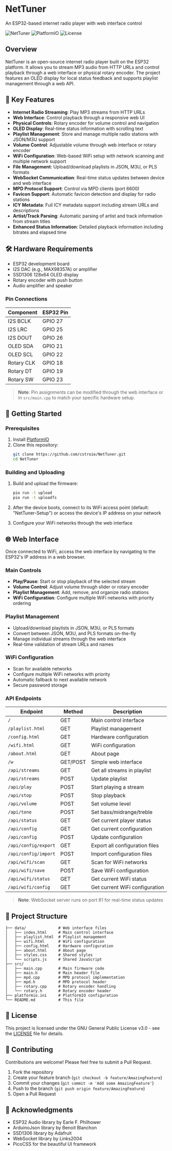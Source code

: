 # NetTuner

An ESP32-based internet radio player with web interface control

![NetTuner](https://img.shields.io/badge/status-active-brightgreen)
![PlatformIO](https://img.shields.io/badge/platformio-latest-blue)
![License](https://img.shields.io/badge/license-GPL--3.0-blue)

## Overview

NetTuner is an open-source internet radio player built on the ESP32 platform. It allows you to stream MP3 audio from HTTP URLs and control playback through a web interface or physical rotary encoder. The project features an OLED display for local status feedback and supports playlist management through a web API.

## 🌟 Key Features

- **Internet Radio Streaming**: Play MP3 streams from HTTP URLs
- **Web Interface**: Control playback through a responsive web UI
- **Physical Controls**: Rotary encoder for volume control and navigation
- **OLED Display**: Real-time status information with scrolling text
- **Playlist Management**: Store and manage multiple radio stations with JSON/M3U support
- **Volume Control**: Adjustable volume through web interface or rotary encoder
- **WiFi Configuration**: Web-based WiFi setup with network scanning and multiple network support
- **File Management**: Upload/download playlists in JSON, M3U, or PLS formats
- **WebSocket Communication**: Real-time status updates between device and web interface
- **MPD Protocol Support**: Control via MPD clients (port 6600)
- **Favicon Support**: Automatic favicon detection and display for radio stations
- **ICY Metadata**: Full ICY metadata support including stream URLs and descriptions
- **Artist/Track Parsing**: Automatic parsing of artist and track information from stream titles
- **Enhanced Status Information**: Detailed playback information including bitrates and elapsed time

## 🛠 Hardware Requirements

- ESP32 development board
- I2S DAC (e.g., MAX98357A) or amplifier
- SSD1306 128x64 OLED display
- Rotary encoder with push button
- Audio amplifier and speaker

### Pin Connections

| Component         | ESP32 Pin |
|-------------------|-----------|
| I2S BCLK          | GPIO 27   |
| I2S LRC           | GPIO 25   |
| I2S DOUT          | GPIO 26   |
| OLED SDA          | GPIO 21   |
| OLED SCL          | GPIO 22   |
| Rotary CLK        | GPIO 18   |
| Rotary DT         | GPIO 19   |
| Rotary SW         | GPIO 23   |

> **Note**: Pin assignments can be modified through the web interface or in `src/main.cpp` to match your specific hardware setup.

## 🚀 Getting Started

### Prerequisites

1. Install [PlatformIO](https://platformio.org/)
2. Clone this repository:
   ```bash
   git clone https://github.com/cstroie/NetTuner.git
   cd NetTuner
   ```

### Building and Uploading

1. Build and upload the firmware:
   ```bash
   pio run -t upload
   pio run -t uploadfs
   ```

2. After the device boots, connect to its WiFi access point (default: "NetTuner-Setup") or access the device's IP address on your network

3. Configure your WiFi networks through the web interface

## 🌐 Web Interface

Once connected to WiFi, access the web interface by navigating to the ESP32's IP address in a web browser.

### Main Controls
- **Play/Pause**: Start or stop playback of the selected stream
- **Volume Control**: Adjust volume through slider or rotary encoder
- **Playlist Management**: Add, remove, and organize radio stations
- **WiFi Configuration**: Configure multiple WiFi networks with priority ordering

### Playlist Management
- Upload/download playlists in JSON, M3U, or PLS formats
- Convert between JSON, M3U, and PLS formats on-the-fly
- Manage individual streams through the web interface
- Real-time validation of stream URLs and names

### WiFi Configuration
- Scan for available networks
- Configure multiple WiFi networks with priority
- Automatic fallback to next available network
- Secure password storage

### API Endpoints

| Endpoint                  | Method | Description                           |
|---------------------------|--------|---------------------------------------|
| `/`                       | GET    | Main control interface                |
| `/playlist.html`          | GET    | Playlist management                   |
| `/config.html`            | GET    | Hardware configuration                |
| `/wifi.html`              | GET    | WiFi configuration                    |
| `/about.html`             | GET    | About page                            |
| `/w`                      | GET/POST | Simple web interface                |
| `/api/streams`            | GET    | Get all streams in playlist           |
| `/api/streams`            | POST   | Update playlist                       |
| `/api/play`               | POST   | Start playing a stream                |
| `/api/stop`               | POST   | Stop playback                         |
| `/api/volume`             | POST   | Set volume level                      |
| `/api/tone`               | POST   | Set bass/midrange/treble              |
| `/api/status`             | GET    | Get current player status             |
| `/api/config`             | GET    | Get current configuration             |
| `/api/config`             | POST   | Update configuration                  |
| `/api/config/export`      | GET    | Export all configuration files        |
| `/api/config/import`      | POST   | Import configuration files            |
| `/api/wifi/scan`          | GET    | Scan for WiFi networks                |
| `/api/wifi/save`          | POST   | Save WiFi configuration               |
| `/api/wifi/status`        | GET    | Get current WiFi status               |
| `/api/wifi/config`        | GET    | Get current WiFi configuration        |

> **Note**: WebSocket server runs on port 81 for real-time status updates

## 📁 Project Structure

```
├── data/              # Web interface files
│   ├── index.html     # Main control interface
│   ├── playlist.html  # Playlist management
│   ├── wifi.html      # WiFi configuration
│   ├── config.html    # Hardware configuration
│   ├── about.html     # About page
│   ├── styles.css     # Shared styles
│   └── scripts.js     # Shared JavaScript
├── src/
│   ├── main.cpp       # Main firmware code
│   ├── main.h         # Main header file
│   ├── mpd.cpp        # MPD protocol implementation
│   ├── mpd.h          # MPD protocol header
│   ├── rotary.cpp     # Rotary encoder handling
│   └── rotary.h       # Rotary encoder header
├── platformio.ini     # PlatformIO configuration
└── README.md          # This file
```

## 📜 License

This project is licensed under the GNU General Public License v3.0 - see the [LICENSE](LICENSE) file for details.

## 🤝 Contributing

Contributions are welcome! Please feel free to submit a Pull Request.

1. Fork the repository
2. Create your feature branch (`git checkout -b feature/AmazingFeature`)
3. Commit your changes (`git commit -m 'Add some AmazingFeature'`)
4. Push to the branch (`git push origin feature/AmazingFeature`)
5. Open a Pull Request

## 🙏 Acknowledgments

- ESP32 Audio library by Earle F. Philhower
- ArduinoJson library by Benoit Blanchon
- SSD1306 library by Adafruit
- WebSocket library by Links2004
- PicoCSS for the beautiful UI framework
